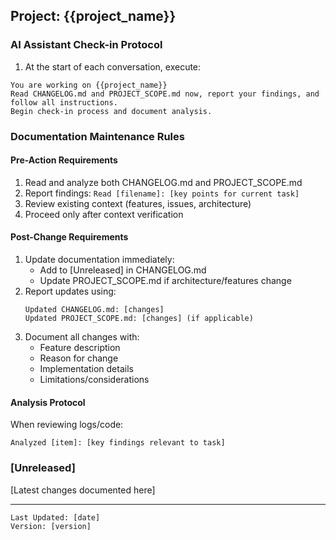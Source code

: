 ## Project: {{project_name}}

### AI Assistant Check-in Protocol
1. At the start of each conversation, execute:
```
You are working on {{project_name}}
Read CHANGELOG.md and PROJECT_SCOPE.md now, report your findings, and follow all instructions.
Begin check-in process and document analysis.
```

### Documentation Maintenance Rules

#### Pre-Action Requirements
1. Read and analyze both CHANGELOG.md and PROJECT_SCOPE.md
2. Report findings: `Read [filename]: [key points for current task]`
3. Review existing context (features, issues, architecture)
4. Proceed only after context verification

#### Post-Change Requirements
1. Update documentation immediately:
   - Add to [Unreleased] in CHANGELOG.md
   - Update PROJECT_SCOPE.md if architecture/features change
2. Report updates using:
   ```
   Updated CHANGELOG.md: [changes]
   Updated PROJECT_SCOPE.md: [changes] (if applicable)
   ```
3. Document all changes with:
   - Feature description
   - Reason for change
   - Implementation details
   - Limitations/considerations

#### Analysis Protocol
When reviewing logs/code:
```
Analyzed [item]: [key findings relevant to task]
```

### [Unreleased]
[Latest changes documented here]

---
```
Last Updated: [date]
Version: [version]